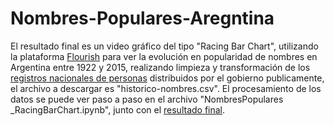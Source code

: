 # Nombres-Populares-Aregntina
El resultado final es un video gráfico del tipo "Racing Bar Chart", utilizando la plataforma [Flourish](https://flourish.studio/) para ver la evolución en popularidad de nombres en Argentina entre 1922 y 2015, realizando limpieza y transformación de los [registros nacionales de personas](https://www.datos.gob.ar/dataset/otros-nombres-personas-fisicas/archivo/otros_2.1) distribuidos por el gobierno publicamente, el archivo a descargar es "historico-nombres.csv". El procesamiento de los datos se puede ver paso a paso en el archivo "NombresPopulares _RacingBarChart.ipynb", junto con el [resultado final](https://public.flourish.studio/visualisation/17097755/).
